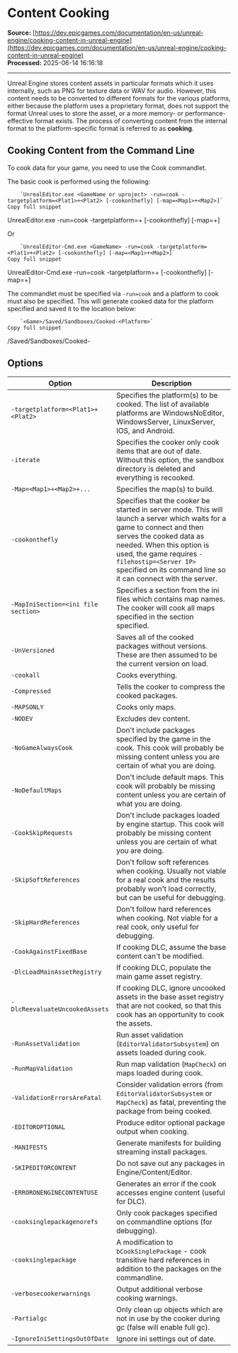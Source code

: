 # Content Cooking

**Source:** [https://dev.epicgames.com/documentation/en-us/unreal-engine/cooking-content-in-unreal-engine](https://dev.epicgames.com/documentation/en-us/unreal-engine/cooking-content-in-unreal-engine)  
**Processed:** 2025-06-14 16:16:18

---

Unreal Engine stores content assets in particular formats which it uses internally, such as PNG for texture data or WAV for audio. However, this content needs to be converted to different formats for the various platforms, either because the platform uses a proprietary format, does not support the format Unreal uses to store the asset, or a more memory- or performance-effective format exists. The process of converting content from the internal format to the platform-specific format is referred to as **cooking**.

## Cooking Content from the Command Line

To cook data for your game, you need to use the Cook commandlet.

The basic cook is performed using the following:

```
	`UnrealEditor.exe <GameName or uproject> -run=cook -targetplatform=<Plat1>+<Plat2> [-cookonthefly] [-map=<Map1>+<Map2>]`
Copy full snippet
```
UnrealEditor.exe <GameName or uproject> -run=cook -targetplatform=<Plat1>+<Plat2> \[-cookonthefly\] \[-map=<Map1>+<Map2>\]

Or

```
	`UnrealEditor-Cmd.exe <GameName> -run=cook -targetplatform=<Plat1>+<Plat2> [-cookonthefly] [-map=<Map1>+<Map2>]` 
Copy full snippet
```
UnrealEditor-Cmd.exe <GameName> -run=cook -targetplatform=<Plat1>+<Plat2> \[-cookonthefly\] \[-map=<Map1>+<Map2>\]

The commandlet must be specified via `-run=cook` and a platform to cook must also be specified. This will generate cooked data for the platform specified and saved it to the location below:

```
	`<Game>/Saved/Sandboxes/Cooked-<Platform>`
Copy full snippet
```
<Game>/Saved/Sandboxes/Cooked-<Platform>

## Options

| Option | Description |
| --- | --- |
| `-targetplatform=<Plat1>+<Plat2>` | Specifies the platform(s) to be cooked. The list of available platforms are WindowsNoEditor, WindowsServer, LinuxServer, IOS, and Android. |
| `-iterate` | Specifies the cooker only cook items that are out of date. Without this option, the sandbox directory is deleted and everything is recooked. |
| `-Map=<Map1>+<Map2>+...` | Specifies the map(s) to build. |
| `-cookonthefly` | Specifies that the cooker be started in server mode. This will launch a server which waits for a game to connect and then serves the cooked data as needed. When this option is used, the game requires `-filehostip=<Server IP>` specified on its command line so it can connect with the server. |
| `-MapIniSection=<ini file section>` | Specifies a section from the ini files which contains map names. The cooker will cook all maps specified in the section specified. |
| `-UnVersioned` | Saves all of the cooked packages without versions. These are then assumed to be the current version on load. |
| `-cookall` | Cooks everything. |
| `-Compressed` | Tells the cooker to compress the cooked packages. |
| `-MAPSONLY` | Cooks only maps. |
| `-NODEV` | Excludes dev content. |
| `-NoGameAlwaysCook` | Don't include packages specified by the game in the cook. This cook will probably be missing content unless you are certain of what you are doing. |
| `-NoDefaultMaps` | Don't include default maps. This cook will probably be missing content unless you are certain of what you are doing. |
| `-CookSkipRequests` | Don't include packages loaded by engine startup. This cook will probably be missing content unless you are certain of what you are doing. |
| `-SkipSoftReferences` | Don't follow soft references when cooking. Usually not viable for a real cook and the results probably won't load correctly, but can be useful for debugging. |
| `-SkipHardReferences` | Don't follow hard references when cooking. Not viable for a real cook, only useful for debugging. |
| `-CookAgainstFixedBase` | If cooking DLC, assume the base content can't be modified. |
| `-DlcLoadMainAssetRegistry` | If cooking DLC, populate the main game asset registry. |
| `-DlcReevaluateUncookedAssets` | If cooking DLC, ignore uncooked assets in the base asset registry that are not cooked, so that this cook has an opportunity to cook the assets. |
| `-RunAssetValidation` | Run asset validation (`EditorValidatorSubsystem`) on assets loaded during cook. |
| `-RunMapValidation` | Run map validation (`MapCheck`) on maps loaded during cook. |
| `-ValidationErrorsAreFatal` | Consider validation errors (from `EditorValidatorSubsystem` or `MapCheck`) as fatal, preventing the package from being cooked. |
| `-EDITOROPTIONAL` | Produce editor optional package output when cooking. |
| `-MANIFESTS` | Generate manifests for building streaming install packages. |
| `-SKIPEDITORCONTENT` | Do not save out any packages in Engine/Content/Editor. |
| `-ERRORONENGINECONTENTUSE` | Generates an error if the cook accesses engine content (useful for DLC). |
| `-cooksinglepackagenorefs` | Only cook packages specified on commandline options (for debugging). |
| `-cooksinglepackage` | A modification to `bCookSinglePackage` - cook transitive hard references in addition to the packages on the commandline. |
| `-verbosecookerwarnings` | Output additional verbose cooking warnings. |
| `-Partialgc` | Only clean up objects which are not in use by the cooker during gc (false will enable full gc). |
| `-IgnoreIniSettingsOutOfDate` | Ignore ini settings out of date. |
